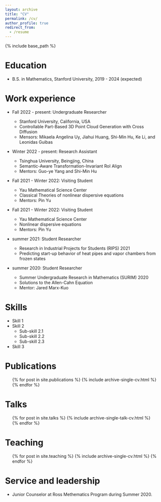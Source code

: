 ```yaml
---
layout: archive
title: "CV"
permalink: /cv/
author_profile: true
redirect_from:
  - /resume
---
```


{% include base_path %}

Education
======
* B.S. in Mathematics, Stanford University, 2019 - 2024 (expected)

Work experience
======
* Fall 2022 - present: Undergraduate Researcher
  * Stanford University, California, USA
  * Controllable Part-Based 3D Point Cloud Generation with Cross Diffusion
  * Mensors: Mikaela Angelina Uy, Jiahui Huang, Shi-Min Hu, Ke Li, and Leonidas Guibas

* Winter 2022 - present: Research Assistant
  * Tsinghua University, Beingjing, China
  * Semantic-Aware Transformation-Invariant RoI Align
  * Mentors: Guo-ye Yang and Shi-Min Hu 

* Fall 2021 - Winter 2022: Visiting Student
  * Yau Mathematical Science Center
  * Classical Theories of nonlinear dispersive equations
  * Mentors: Pin Yu

* Fall 2021 - Winter 2022: Visiting Student
  * Yau Mathematical Science Center
  * Nonlinear dispersive equations
  * Mentors: Pin Yu

* summer 2021: Student Researcher
  * Research in Industrial Projects for Students (RIPS) 2021
  * Predicting start-up behavior of heat pipes and vapor chambers from frozen states

* summer 2020: Student Researcher
  * Summer Undergraduate Research in Mathematics (SURIM) 2020
  * Solutions to the Allen-Cahn Equation
  * Mentor: Jared Marx-Kuo 

  
Skills
======
* Skill 1
* Skill 2
  * Sub-skill 2.1
  * Sub-skill 2.2
  * Sub-skill 2.3
* Skill 3

Publications
======
  <ul>{% for post in site.publications %}
    {% include archive-single-cv.html %}
  {% endfor %}</ul>
  
Talks
======
  <ul>{% for post in site.talks %}
    {% include archive-single-talk-cv.html %}
  {% endfor %}</ul>
  
Teaching
======
  <ul>{% for post in site.teaching %}
    {% include archive-single-cv.html %}
  {% endfor %}</ul>
  
Service and leadership
======
* Junior Counselor at Ross Methematics Program during Summer 2020. 
